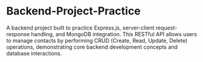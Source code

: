 # Backend-Project-Practice
A backend project built to practice Express.js, server-client request-response handling, and MongoDB integration. This RESTful API allows users to manage contacts by performing CRUD (Create, Read, Update, Delete) operations, demonstrating core backend development concepts and database interactions.
